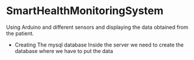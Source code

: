 # SmartHealthMonitoringSystem
Using Arduino and different sensors and displaying the data obtained from the patient.
* Creating The mysql database
	Inside the server we need to create the database where we have to put the data
